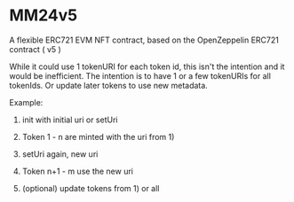 # MM24v5
A flexible ERC721 EVM NFT contract, based on the OpenZeppelin ERC721 contract ( v5 )

While it could use 1 tokenURI for each token id, this isn't the intention and it would be inefficient.
The intention is to have 1 or a few tokenURIs for all tokenIds.  Or update later tokens to use new metadata.

Example:

1) init with initial uri  or setUri

2) Token 1 - n are minted with the uri from 1)

3) setUri again, new uri

4) Token n+1 - m  use the new uri

5) (optional) update tokens from 1) or all



